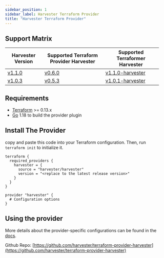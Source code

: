 ```yaml
---
sidebar_position: 1
sidebar_label: Harvester Terraform Provider
title: "Harvester Terraform Provider"
---
```


## Support Matrix

| Harvester Version                                                    | Supported Terraform Provider Harvester                                                  | Supported Terraformer Harvester                                                            |
| -------------------------------------------------------------------- | --------------------------------------------------------------------------------------- | ------------------------------------------------------------------------------------------ |
| [v1.1.0](https://github.com/harvester/harvester/releases/tag/v1.1.0) | [v0.6.0](https://github.com/harvester/terraform-provider-harvester/releases/tag/v0.6.0) | [v1.1.0-harvester](https://github.com/harvester/terraformer/releases/tag/v1.1.0-harvester) |
| [v1.0.3](https://github.com/harvester/harvester/releases/tag/v1.0.3) | [v0.5.3](https://github.com/harvester/terraform-provider-harvester/releases/tag/v0.5.3) | [v1.0.1-harvester](https://github.com/harvester/terraformer/releases/tag/v1.0.1-harvester) |

## Requirements

- [Terraform](https://www.terraform.io/downloads.html) >= 0.13.x
- [Go](https://golang.org/doc/install) 1.18 to build the provider plugin

## Install The Provider

copy and paste this code into your Terraform configuration. Then, run `terraform init` to initialize it.
```hcl
terraform {
  required_providers {
    harvester = {
      source = "harvester/harvester"
      version = "<replace to the latest release version>"
    }
  }
}

provider "harvester" {
  # Configuration options
}
```

## Using the provider

More details about the provider-specific configurations can be found in the [docs](https://registry.terraform.io/providers/harvester/harvester/latest/docs).

Github Repo: [https://github.com/harvester/terraform-provider-harvester](https://github.com/harvester/terraform-provider-harvester)
